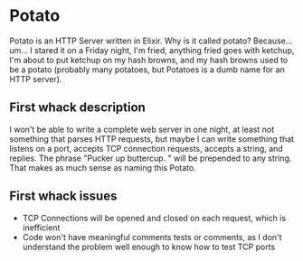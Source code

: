 # Potato

Potato is an HTTP Server written in Elixir.  Why is it called potato? Because...  um...  I stared it on a Friday night, I'm fried, anything fried goes with ketchup, I'm about to put ketchup on my hash browns, and my hash browns used to be a potato (probably many potatoes, but Potatoes is a dumb name for an HTTP server).

## First whack description

I won't be able to write a complete web server in one night, at least not something that parses HTTP requests, but maybe I can write something that listens on a port, accepts TCP connection requests, accepts a string, and replies.  The phrase "Pucker up buttercup.  " will be prepended to any string.  That makes as much sense as naming this Potato.

## First whack issues

* TCP Connections will be opened and closed on each request, which is inefficient
* Code won't have meaningful comments tests or comments, as I don't understand the problem well enough to know how to test TCP ports
